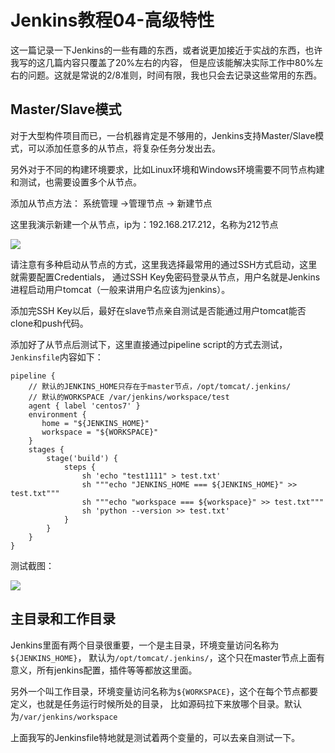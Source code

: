 # Jenkins教程04-高级特性

这一篇记录一下Jenkins的一些有趣的东西，或者说更加接近于实战的东西，也许我写的这几篇内容只覆盖了20%左右的内容， 但是应该能解决实际工作中80%左右的问题。这就是常说的2/8准则，时间有限，我也只会去记录这些常用的东西。

## Master/Slave模式

对于大型构件项目而已，一台机器肯定是不够用的，Jenkins支持Master/Slave模式，可以添加任意多的从节点，将复杂任务分发出去。

另外对于不同的构建环境要求，比如Linux环境和Windows环境需要不同节点构建和测试，也需要设置多个从节点。

添加从节点方法： 系统管理 ->管理节点 -> 新建节点

这里我演示新建一个从节点，ip为：192.168.217.212，名称为212节点

![](https://xnstatic-1253397658.file.myqcloud.com/jenkins32.png)

请注意有多种启动从节点的方式，这里我选择最常用的通过SSH方式启动，这里就需要配置Credentials， 通过SSH Key免密码登录从节点，用户名就是Jenkins进程启动用户tomcat（一般来讲用户名应该为jenkins）。

添加完SSH Key以后，最好在slave节点亲自测试是否能通过用户tomcat能否clone和push代码。

添加好了从节点后测试下，这里直接通过pipeline script的方式去测试，`Jenkinsfile`内容如下：

```
pipeline {
    // 默认的JENKINS_HOME只存在于master节点，/opt/tomcat/.jenkins/
    // 默认的WORKSPACE /var/jenkins/workspace/test
    agent { label 'centos7' }
    environment {
       home = "${JENKINS_HOME}"
       workspace = "${WORKSPACE}"
    }
    stages {
        stage('build') {
            steps {
                sh 'echo "test1111" > test.txt'
                sh """echo "JENKINS_HOME === ${JENKINS_HOME}" >> test.txt"""
                sh """echo "workspace === ${workspace}" >> test.txt"""
                sh 'python --version >> test.txt'
            }
        }
    }
}
```

测试截图：

![](https://xnstatic-1253397658.file.myqcloud.com/jenkins33.png)

## 主目录和工作目录

Jenkins里面有两个目录很重要，一个是主目录，环境变量访问名称为`${JENKINS_HOME}`， 默认为`/opt/tomcat/.jenkins/`，这个只在master节点上面有意义，所有jenkins配置，插件等等都放这里面。

另外一个叫工作目录，环境变量访问名称为`${WORKSPACE}`，这个在每个节点都要定义，也就是任务运行时候所处的目录， 比如源码拉下来放哪个目录。默认为`/var/jenkins/workspace`

上面我写的Jenkinsfile特地就是测试着两个变量的，可以去亲自测试一下。

